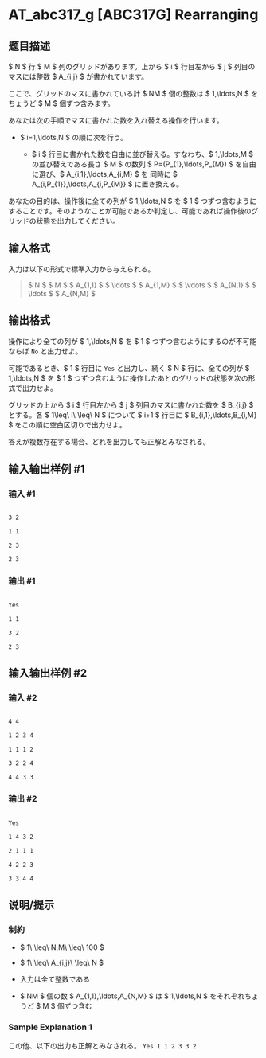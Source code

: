 # AT_abc317_g [ABC317G] Rearranging

## 题目描述

[problemUrl]: https://atcoder.jp/contests/abc317/tasks/abc317_g

$ N $ 行 $ M $ 列のグリッドがあります。上から $ i $ 行目左から $ j $ 列目のマスには整数 $ A_{i,j} $ が書かれています。  
 ここで、グリッドのマスに書かれている計 $ NM $ 個の整数は $ 1,\ldots,N $ をちょうど $ M $ 個ずつ含みます。

あなたは次の手順でマスに書かれた数を入れ替える操作を行います。

- $ i=1,\ldots,N $ の順に次を行う。
  - $ i $ 行目に書かれた数を自由に並び替える。すなわち、$ 1,\ldots,M $ の並び替えである長さ $ M $ の数列 $ P=(P_{1},\ldots,P_{M}) $ を自由に選び、$ A_{i,1},\ldots,A_{i,M} $ を 同時に $ A_{i,P_{1}},\ldots,A_{i,P_{M}} $ に置き換える。
 
あなたの目的は、操作後に全ての列が $ 1,\ldots,N $ を $ 1 $ つずつ含むようにすることです。そのようなことが可能であるか判定し、可能であれば操作後のグリッドの状態を出力してください。

## 输入格式

入力は以下の形式で標準入力から与えられる。

> $ N $ $ M $ $ A_{1,1} $ $ \ldots $ $ A_{1,M} $ $ \vdots $ $ A_{N,1} $ $ \ldots $ $ A_{N,M} $

## 输出格式

操作により全ての列が $ 1,\ldots,N $ を $ 1 $ つずつ含むようにするのが不可能ならば `No` と出力せよ。  
 可能であるとき、$ 1 $ 行目に `Yes` と出力し、続く $ N $ 行に、全ての列が $ 1,\ldots,N $ を $ 1 $ つずつ含むように操作したあとのグリッドの状態を次の形式で出力せよ。  
 グリッドの上から $ i $ 行目左から $ j $ 列目のマスに書かれた数を $ B_{i,j} $ とする。各 $ 1\leq\ i\ \leq\ N $ について $ i+1 $ 行目に $ B_{i,1},\ldots,B_{i,M} $ をこの順に空白区切りで出力せよ。

答えが複数存在する場合、どれを出力しても正解とみなされる。

## 输入输出样例 #1

### 输入 #1

```
3 2
1 1
2 3
2 3
```

### 输出 #1

```
Yes
1 1
3 2
2 3
```

## 输入输出样例 #2

### 输入 #2

```
4 4
1 2 3 4
1 1 1 2
3 2 2 4
4 4 3 3
```

### 输出 #2

```
Yes
1 4 3 2
2 1 1 1
4 2 2 3
3 3 4 4
```

## 说明/提示

### 制約

- $ 1\ \leq\ N,M\ \leq\ 100 $
- $ 1\ \leq\ A_{i,j}\ \leq\ N $
- 入力は全て整数である
- $ NM $ 個の数 $ A_{1,1},\ldots,A_{N,M} $ は $ 1,\ldots,N $ をそれぞれちょうど $ M $ 個ずつ含む
 
### Sample Explanation 1

この他、以下の出力も正解とみなされる。 ``` Yes 1 1 2 3 3 2 ```